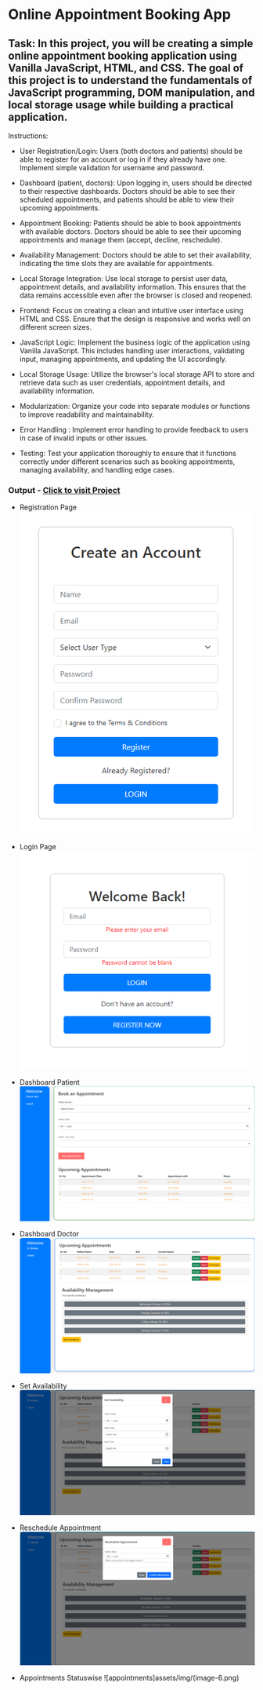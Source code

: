 # Online Appointment Booking App

## Task:  In this project, you will be creating a simple online appointment booking application using Vanilla JavaScript, HTML, and CSS. The goal of this project is to understand the fundamentals of JavaScript programming, DOM manipulation, and local storage usage while building a practical application.

Instructions: 
 - User Registration/Login: Users (both doctors and patients) should be able to register for an account or log in if they already have one. Implement simple validation for username and password.

 - Dashboard (patient, doctors): Upon logging in, users should be directed to their respective dashboards. Doctors should be able to see their scheduled appointments, and patients should be able to view their upcoming appointments.
 
 - Appointment Booking: Patients should be able to book appointments with available doctors. Doctors should be able to see their upcoming appointments and manage them (accept, decline, reschedule).

 - Availability Management: Doctors should be able to set their availability, indicating the time slots they are available for appointments.

 - Local Storage Integration: Use local storage to persist user data, appointment details, and availability information. This ensures that the data remains accessible even after the browser is closed and reopened.
 
 - Frontend: Focus on creating a clean and intuitive user interface using HTML and CSS. Ensure that the design is responsive and works well on different screen sizes.

 - JavaScript Logic: Implement the business logic of the application using Vanilla JavaScript. This includes handling user interactions, validating input, managing appointments, and updating the UI accordingly.
 
 - Local Storage Usage: Utilize the browser's local storage API to store and retrieve data such as user credentials, appointment details, and availability information.
 
 - Modularization: Organize your code into separate modules or functions to improve readability and maintainability.

 - Error Handling : Implement error handling to provide feedback to users in case of invalid inputs or other issues.

 - Testing: Test your application thoroughly to ensure that it functions correctly under different scenarios such as booking appointments, managing availability, and handling edge cases.


### Output - [Click to visit Project](https://ravi-patel57144.github.io/Cybercom/Mini_Apps/3_Online_Doctor_App)

- Registration Page
 ![Registration](assets/img/image.png)


- Login Page
![Login](assets/img/image-1.png)

- Dashboard Patient
![DashP](assets/img/image-2.png)

- Dashboard Doctor
![DashD](assets/img/image-3.png)

- Set Availability
![Availability](assets/img/image-4.png)

- Reschedule Appointment
![reschedule](assets/img/image-5.png)

- Appointments Statuswise
![appointments]assets/img/(image-6.png)